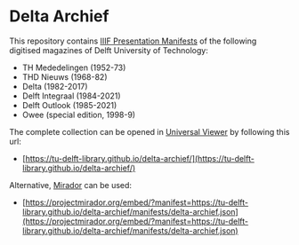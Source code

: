 # Delta Archief

This repository contains [IIIF Presentation Manifests](https://iiif.io) of the following digitised magazines of Delft University of Technology:

- TH Mededelingen (1952-73)
- THD Nieuws (1968-82)
- Delta (1982-2017)
- Delft Integraal (1984-2021)
- Delft Outlook (1985-2021)
- Owee (special edition, 1998-9)

The complete collection can be opened in [Universal Viewer](https://universalviewer.io) by following this url:

- [https://tu-delft-library.github.io/delta-archief/](https://tu-delft-library.github.io/delta-archief/)

Alternative, [Mirador](https://projectmirador.org) can be used:

- [https://projectmirador.org/embed/?manifest=https://tu-delft-library.github.io/delta-archief/manifests/delta-archief.json](https://projectmirador.org/embed/?manifest=https://tu-delft-library.github.io/delta-archief/manifests/delta-archief.json)
